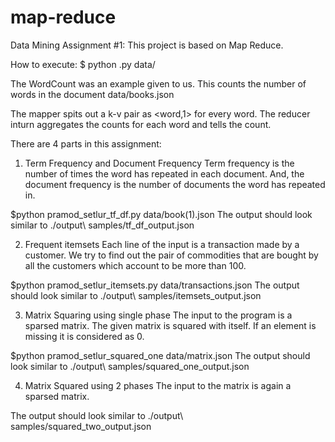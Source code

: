 # map-reduce
Data Mining Assignment #1: This project is based on Map Reduce. 

How to execute:
$ python <filename>.py data/<filename>

The WordCount was an example given to us.
This counts the number of words in the document data/books.json

The mapper spits out a k-v pair as <word,1> for every word. The reducer inturn aggregates the counts for each word and tells the count.

There are 4 parts in this assignment:
1. Term Frequency and Document Frequency
Term frequency is the number of times the word has repeated in each document. And, the document frequency is the number of documents the word has repeated in.

$python pramod_setlur_tf_df.py data/book(1).json
The output should look similar to ./output\ samples/tf_df_output.json


2. Frequent itemsets
Each line of the input is a transaction made by a customer. We try to find out the pair of commodities that are bought by all the customers which account to be more than 100.

$python pramod_setlur_itemsets.py data/transactions.json
The output should look similar to ./output\ samples/itemsets_output.json

3. Matrix Squaring using single phase
The input to the program is a sparsed matrix. The given matrix is squared with itself. If an element is missing it is considered as 0.

$python pramod_setlur_squared_one data/matrix.json
The output should look similar to ./output\ samples/squared_one_output.json

4. Matrix Squared using 2 phases
The input to the matrix is again a sparsed matrix.

The output should look similar to ./output\ samples/squared_two_output.json


